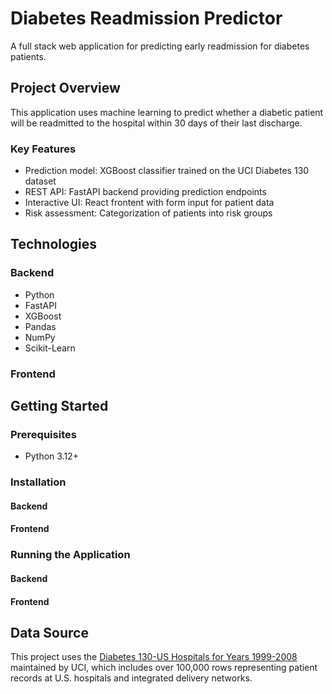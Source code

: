 # Diabetes Readmission Predictor
A full stack web application for predicting early readmission for diabetes patients.

## Project Overview
This application uses machine learning to predict whether a diabetic patient will be readmitted to the hospital within 30 days of their last discharge.

### Key Features
* Prediction model: XGBoost classifier trained on the UCI Diabetes 130 dataset
* REST API: FastAPI backend providing prediction endpoints
* Interactive UI: React frontent with form input for patient data
* Risk assessment: Categorization of patients into risk groups

## Technologies
### Backend
* Python
* FastAPI
* XGBoost
* Pandas
* NumPy
* Scikit-Learn

### Frontend

## Getting Started
### Prerequisites
* Python 3.12+

### Installation
#### Backend
#### Frontend

### Running the Application
#### Backend
#### Frontend

## Data Source
This project uses the [Diabetes 130-US Hospitals for Years 1999-2008](https://archive.ics.uci.edu/dataset/296/diabetes+130-us+hospitals+for+years+1999-2008) maintained by UCI, which includes over 100,000 rows representing patient records at U.S. hospitals and integrated delivery networks.

